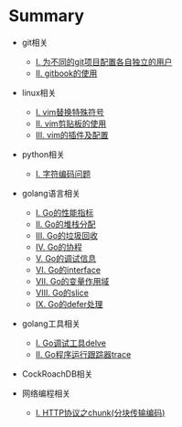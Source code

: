 # Summary

* git相关
    * [I. 为不同的git项目配置各自独立的用户](./git/user.md)
    * [II. gitbook的使用](./git/gitbook.md)

* linux相关
    * [I. vim替换特殊符号](./linux/vim_replace.md)
    * [II. vim剪贴板的使用](./linux/vim_paste.md)
    * [III. vim的插件及配置](./linux/vim_conf.md)

* python相关
    * [I. 字符编码问题](./python/character.md)

* golang语言相关
    * [I. Go的性能指标](./golang/performance.md)
    * [II. Go的堆栈分配](./golang/heap_stack.md)
    * [III. Go的垃圾回收](./golang/gc.md)
    * [IV. Go的协程](./golang/goroutine.md)
    * [V. Go的调试信息](./golang/stack_trace.md)
    * [VI. Go的interface](./golang/composition.md)
    * [VII. Go的变量作用域](./golang/operator.md)
    * [VIII. Go的slice](./golang/slice.md)
    * [IX. Go的defer处理](./golang/defer.md)

* golang工具相关
    * [I. Go调试工具delve](./go_tool/delve.md)
    * [II. Go程序运行跟踪器trace](./go_tool/trace.md)

* CockRoachDB相关
* 网络编程相关
    * [I. HTTP协议之chunk(分块传输编码)](./network/chunk.md)

